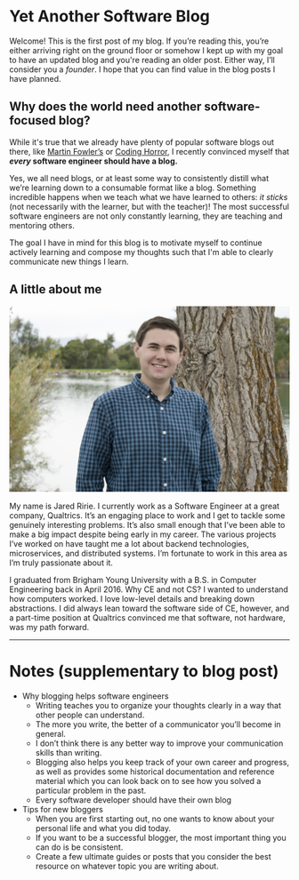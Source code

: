 # Yet Another Software Blog

Welcome! This is the first post of my blog. If you’re reading this, you’re either arriving right on the ground floor or somehow I kept up with my goal to have an updated blog and you're reading an older post. Either way, I’ll consider you a *founder*. I hope that you can find value in the blog posts I have planned.

## Why does the world need another software-focused blog?

While it's true that we already have plenty of popular software blogs out there, like [Martin Fowler’s](https://martinfowler.com/) or [Coding Horror](https://blog.codinghorror.com/), I recently convinced myself that ***every* software engineer should have a blog.**

Yes, we all need blogs, or at least some way to consistently distill what we’re learning down to a consumable format like a blog. Something incredible happens when we teach what we have learned to others: *it sticks* (not necessarily with the learner, but with the teacher)! The most successful software engineers are not only constantly learning, they are teaching and mentoring others.

The goal I have in mind for this blog is to motivate myself to continue actively learning and compose my thoughts such that I'm able to clearly communicate new things I learn.

## A little about me

![](./images/DSC_0186.jpg)

My name is Jared Ririe. I currently work as a Software Engineer at a great company, Qualtrics. It’s an engaging place to work and I get to tackle some genuinely interesting problems. It’s also small enough that I’ve been able to make a big impact despite being early in my career. The various projects I’ve worked on have taught me a lot about backend technologies, microservices, and distributed systems. I’m fortunate to work in this area as I’m truly passionate about it.

I graduated from Brigham Young University with a B.S. in Computer Engineering back in April 2016. Why CE and not CS? I wanted to understand how computers worked. I love low-level details and breaking down abstractions. I did always lean toward the software side of CE, however, and a part-time position at Qualtrics convinced me that software, not hardware, was my path forward.

---

# Notes (supplementary to blog post)

* Why blogging helps software engineers
    - Writing teaches you to organize your thoughts clearly in a way that other people can understand.
    - The more you write, the better of a communicator you’ll become in general.
    - I don’t think there is any better way to improve your communication skills than writing.
    - Blogging also helps you keep track of your own career and progress, as well as provides some historical documentation and reference material which you can look back on to see how you solved a particular problem in the past.
    - Every software developer should have their own blog
* Tips for new bloggers
    - When you are first starting out, no one wants to know about your personal life and what you did today.
    - If you want to be a successful blogger, the most important thing you can do is be consistent.
    - Create a few ultimate guides or posts that you consider the best resource on whatever topic you are writing about.
